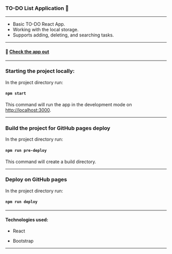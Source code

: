### TO-DO List Application 📝

---

- Basic TO-DO React App.
- Working with the local storage.
- Supports adding, deleting, and searching tasks.

---

#### 🔗 [Check the app out](https://plamenamihaylova.github.io/to-do-app-react)

---

### Starting the project locally:
In the project directory run:

#### `npm start`

This command will run the app in the development mode on [http://localhost:3000](http://localhost:3000).

---

### Build the project for GitHub pages deploy
In the project directory run:

#### `npm run pre-deploy`

This command will create a build directory.

---

### Deploy on GitHub pages
In the project directory run:

#### `npm run deploy`

---

#### Technologies used:

- React

- Bootstrap

---
